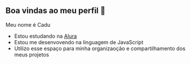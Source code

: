 ## Boa vindas ao meu perfil 💙

Meu nome é Cadu

- Estou estudando na [Alura](https://www.alura.com.br)
- Estou me desenvovendo na linguagem de JavaScript
- Utilizo esse espaço para minha organizaoção e compartilhamento dos meus projetos
